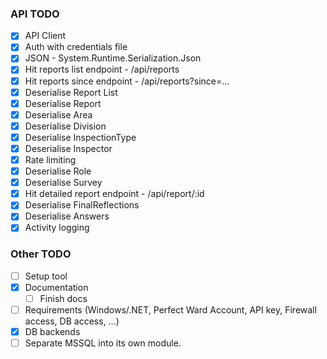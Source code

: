 ### API TODO

- [x] API Client
- [x] Auth with credentials file
- [x] JSON - System.Runtime.Serialization.Json
- [x] Hit reports list endpoint - /api/reports
- [x] Hit reports since endpoint - /api/reports?since=...
- [x] Deserialise Report List
- [x] Deserialise Report
- [x] Deserialise Area
- [x] Deserialise Division
- [x] Deserialise InspectionType
- [x] Deserialise Inspector
- [x] Rate limiting
- [x] Deserialise Role
- [x] Deserialise Survey
- [x] Hit detailed report endpoint - /api/report/:id
- [x] Deserialise FinalReflections
- [x] Deserialise Answers
- [x] Activity logging

### Other TODO
- [ ] Setup tool
- [x] Documentation
  - [ ] Finish docs
- [ ] Requirements (Windows/.NET, Perfect Ward Account, API key, Firewall access, DB access, ...)
- [x] DB backends
 - [ ] Separate MSSQL into its own module.
